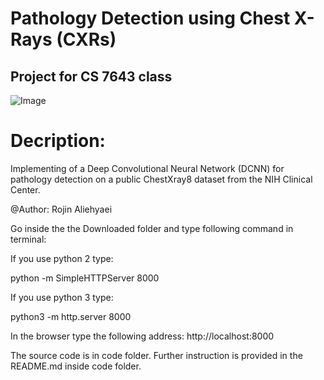# Pathology Detection using Chest X-Rays (CXRs)
## Project for CS 7643 class

![Image](https://github.com/rojinnew/cxr_image_classification/blob/master/images/main.png)

# Decription:

Implementing of a Deep Convolutional Neural Network (DCNN) for pathology detection on a public ChestXray8 dataset from the NIH Clinical Center.

@Author: Rojin Aliehyaei

Go inside the the Downloaded folder and type following command in terminal: 

If you use python 2 type:

python -m SimpleHTTPServer 8000

If you use python 3 type:

python3 -m http.server 8000

In the browser type the following address: http://localhost:8000

The source code is in code folder. Further instruction is provided in the README.md inside code folder.
